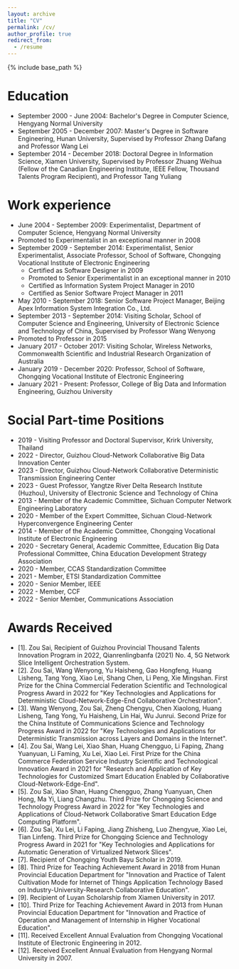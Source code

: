 ```yaml
---
layout: archive
title: "CV"
permalink: /cv/
author_profile: true
redirect_from:
  - /resume
---
```


{% include base_path %}

Education
======
* September 2000 - June 2004: Bachelor's Degree in Computer Science, Hengyang Normal University
* September 2005 - December 2007: Master's Degree in Software Engineering, Hunan University, Supervised by Professor Zhang Dafang and Professor Wang Lei
* September 2014 - December 2018: Doctoral Degree in Information Science, Xiamen University, Supervised by Professor Zhuang Weihua (Fellow of the Canadian Engineering Institute, IEEE Fellow, Thousand Talents Program Recipient), and Professor Tang Yuliang

Work experience
======
* June 2004 - September 2009: Experimentalist, Department of Computer Science, Hengyang Normal University
* Promoted to Experimentalist in an exceptional manner in 2008
* September 2009 - September 2014: Experimentalist, Senior Experimentalist, Associate Professor, School of Software, Chongqing Vocational Institute of Electronic Engineering
    * Certified as Software Designer in 2009
    * Promoted to Senior Experimentalist in an exceptional manner in 2010
    * Certified as Information System Project Manager in 2010
    * Certified as Senior Software Project Manager in 2011
* May 2010 - September 2018: Senior Software Project Manager, Beijing Apex Information System Integration Co., Ltd.
* September 2013 - September 2014: Visiting Scholar, School of Computer Science and Engineering, University of Electronic Science and Technology of China, Supervised by Professor Wang Wenyong
* Promoted to Professor in 2015
* January 2017 - October 2017: Visiting Scholar, Wireless Networks, Commonwealth Scientific and Industrial Research Organization of Australia
* January 2019 - December 2020: Professor, School of Software, Chongqing Vocational Institute of Electronic Engineering
* January 2021 - Present: Professor, College of Big Data and Information Engineering, Guizhou University
  
 Social Part-time Positions
======
* 2019 - Visiting Professor and Doctoral Supervisor, Krirk University, Thailand
* 2022 - Director, Guizhou Cloud-Network Collaborative Big Data Innovation Center
* 2023 - Director, Guizhou Cloud-Network Collaborative Deterministic Transmission Engineering Center
* 2023 - Guest Professor, Yangtze River Delta Research Institute (Huzhou), University of Electronic Science and Technology of China
* 2013 - Member of the Academic Committee, Sichuan Computer Network Engineering Laboratory
* 2020 - Member of the Expert Committee, Sichuan Cloud-Network Hyperconvergence Engineering Center
* 2014 - Member of the Academic Committee, Chongqing Vocational Institute of Electronic Engineering
* 2020 - Secretary General, Academic Committee, Education Big Data Professional Committee, China Education Development Strategy Association
* 2020 - Member, CCAS Standardization Committee
* 2021 - Member, ETSI Standardization Committee
* 2020 - Senior Member, IEEE
* 2022 - Member, CCF
* 2022 - Senior Member, Communications Association

Awards Received
=======
* [1]. Zou Sai, Recipient of Guizhou Provincial Thousand Talents Innovation Program in 2022, Qianrenlingbanfa (2021) No. 4, 5G Network Slice Intelligent Orchestration System.
* [2]. Zou Sai, Wang Wenyong, Yu Haisheng, Gao Hongfeng, Huang Lisheng, Tang Yong, Xiao Lei, Shang Chen, Li Peng, Xie Mingshan. First Prize for the China Commercial Federation Scientific and Technological Progress Award in 2022 for "Key Technologies and Applications for Deterministic Cloud-Network-Edge-End Collaborative Orchestration".
* [3]. Wang Wenyong, Zou Sai, Zheng Chengyu, Chen Xiaolong, Huang Lisheng, Tang Yong, Yu Haisheng, Lin Hai, Wu Junrui. Second Prize for the China Institute of Communications Science and Technology Progress Award in 2022 for "Key Technologies and Applications for Deterministic Transmission across Layers and Domains in the Internet".
* [4]. Zou Sai, Wang Lei, Xiao Shan, Huang Chengguo, Li Faping, Zhang Yuanyuan, Li Faming, Xu Lei, Xiao Lei. First Prize for the China Commerce Federation Service Industry Scientific and Technological Innovation Award in 2021 for "Research and Application of Key Technologies for Customized Smart Education Enabled by Collaborative Cloud-Network-Edge-End".
* [5]. Zou Sai, Xiao Shan, Huang Chengguo, Zhang Yuanyuan, Chen Hong, Ma Yi, Liang Changzhu. Third Prize for Chongqing Science and Technology Progress Award in 2022 for "Key Technologies and Applications of Cloud-Network Collaborative Smart Education Edge Computing Platform".
* [6]. Zou Sai, Xu Lei, Li Faping, Jiang Zhisheng, Luo Zhengyue, Xiao Lei, Tian Linfeng. Third Prize for Chongqing Science and Technology Progress Award in 2021 for "Key Technologies and Applications for Automatic Generation of Virtualized Network Slices".
* [7]. Recipient of Chongqing Youth Bayu Scholar in 2019.
* [8]. Third Prize for Teaching Achievement Award in 2018 from Hunan Provincial Education Department for "Innovation and Practice of Talent Cultivation Mode for Internet of Things Application Technology Based on Industry-University-Research Collaborative Education".
* [9]. Recipient of Luyan Scholarship from Xiamen University in 2017.
* [10]. Third Prize for Teaching Achievement Award in 2013 from Hunan Provincial Education Department for "Innovation and Practice of Operation and Management of Internship in Higher Vocational Education".
* [11]. Received Excellent Annual Evaluation from Chongqing Vocational Institute of Electronic Engineering in 2012.
* [12]. Received Excellent Annual Evaluation from Hengyang Normal University in 2007.
 
 
